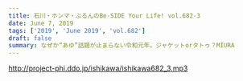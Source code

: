 ```yaml
---
title: 石川・ホンマ・ぶるんのBe-SIDE Your Life! vol.682-3
date: June 7, 2019
tags: ['2019', 'June 2019', 'vol.682']
draft: false
summary: なぜか“あゆ”話題が止まらない令和元年。ジャケットorタトゥ？MIURA
---
```


http://project-phi.ddo.jp/ishikawa/ishikawa682_3.mp3